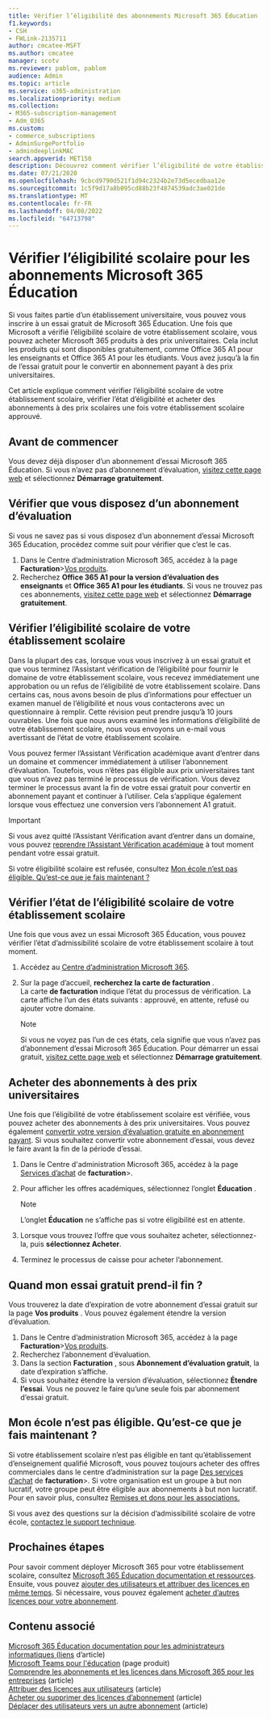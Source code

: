 ```yaml
---
title: Vérifier l’éligibilité des abonnements Microsoft 365 Éducation
f1.keywords:
- CSH
- FWLink-2135711
author: cmcatee-MSFT
ms.author: cmcatee
manager: scotv
ms.reviewer: pablom, pablom
audience: Admin
ms.topic: article
ms.service: o365-administration
ms.localizationpriority: medium
ms.collection:
- M365-subscription-management
- Adm_O365
ms.custom:
- commerce_subscriptions
- AdminSurgePortfolio
- admindeeplinkMAC
search.appverid: MET150
description: Découvrez comment vérifier l’éligibilité de votre établissement scolaire à Microsoft 365 Éducation tarification universitaire.
ms.date: 07/21/2020
ms.openlocfilehash: 9cbcd9790d521f1d94c2324b2e73d5ecedbaa12e
ms.sourcegitcommit: 1c5f9d17a8b095cd88b23f4874539adc3ae021de
ms.translationtype: MT
ms.contentlocale: fr-FR
ms.lasthandoff: 04/08/2022
ms.locfileid: "64713798"
---
```

# <a name="verify-academic-eligibility-for-microsoft-365-education-subscriptions"></a>Vérifier l’éligibilité scolaire pour les abonnements Microsoft 365 Éducation

Si vous faites partie d’un établissement universitaire, vous pouvez vous inscrire à un essai gratuit de Microsoft 365 Éducation. Une fois que Microsoft a vérifié l’éligibilité scolaire de votre établissement scolaire, vous pouvez acheter Microsoft 365 produits à des prix universitaires. Cela inclut les produits qui sont disponibles gratuitement, comme Office 365 A1 pour les enseignants et Office 365 A1 pour les étudiants. Vous avez jusqu’à la fin de l’essai gratuit pour le convertir en abonnement payant à des prix universitaires.

Cet article explique comment vérifier l’éligibilité scolaire de votre établissement scolaire, vérifier l’état d’éligibilité et acheter des abonnements à des prix scolaires une fois votre établissement scolaire approuvé.

## <a name="before-you-begin"></a>Avant de commencer

Vous devez déjà disposer d’un abonnement d’essai Microsoft 365 Éducation. Si vous n’avez pas d’abonnement d’évaluation, [visitez cette page web](https://www.microsoft.com/microsoft-365/academic/compare-office-365-education-plans?activetab=tab%3aprimaryr1) et sélectionnez **Démarrage gratuitement**.

## <a name="verify-that-you-have-a-trial-subscription"></a>Vérifier que vous disposez d’un abonnement d’évaluation

Si vous ne savez pas si vous disposez d’un abonnement d’essai Microsoft 365 Éducation, procédez comme suit pour vérifier que c’est le cas.

1. Dans le Centre d’administration Microsoft 365, accédez à la page **Facturation**\><a href="https://go.microsoft.com/fwlink/p/?linkid=842054" target="_blank">Vos produits</a>.
2. Recherchez **Office 365 A1 pour la version d’évaluation des enseignants** et **Office 365 A1 pour les étudiants**. Si vous ne trouvez pas ces abonnements, [visitez cette page web](https://www.microsoft.com/microsoft-365/academic/compare-office-365-education-plans?activetab=tab%3aprimaryr1) et sélectionnez **Démarrage gratuitement**.

## <a name="verify-your-schools-academic-eligibility"></a>Vérifier l’éligibilité scolaire de votre établissement scolaire

Dans la plupart des cas, lorsque vous vous inscrivez à un essai gratuit et que vous terminez l’Assistant vérification de l’éligibilité pour fournir le domaine de votre établissement scolaire, vous recevez immédiatement une approbation ou un refus de l’éligibilité de votre établissement scolaire. Dans certains cas, nous avons besoin de plus d’informations pour effectuer un examen manuel de l’éligibilité et nous vous contacterons avec un questionnaire à remplir. Cette révision peut prendre jusqu’à 10 jours ouvrables. Une fois que nous avons examiné les informations d’éligibilité de votre établissement scolaire, nous vous envoyons un e-mail vous avertissant de l’état de votre établissement scolaire.

Vous pouvez fermer l’Assistant Vérification académique avant d’entrer dans un domaine et commencer immédiatement à utiliser l’abonnement d’évaluation. Toutefois, vous n’êtes pas éligible aux prix universitaires tant que vous n’avez pas terminé le processus de vérification. Vous devez terminer le processus avant la fin de votre essai gratuit pour convertir en abonnement payant et continuer à l’utiliser. Cela s’applique également lorsque vous effectuez une conversion vers l’abonnement A1 gratuit.

> [!IMPORTANT]
> Si vous avez quitté l’Assistant Vérification avant d’entrer dans un domaine, vous pouvez [reprendre l’Assistant Vérification académique](https://go.microsoft.com/fwlink/p/?linkid=2135255) à tout moment pendant votre essai gratuit.

Si votre éligibilité scolaire est refusée, consultez [Mon école n’est pas éligible. Qu’est-ce que je fais maintenant ?](#my-school-isnt-eligible-what-do-i-do-now)

## <a name="check-the-status-of-your-schools-academic-eligibility"></a>Vérifier l’état de l’éligibilité scolaire de votre établissement scolaire

Une fois que vous avez un essai Microsoft 365 Éducation, vous pouvez vérifier l’état d’admissibilité scolaire de votre établissement scolaire à tout moment.

1. Accédez au <a href="https://go.microsoft.com/fwlink/p/?linkid=2024339" target="_blank">Centre d’administration Microsoft 365</a>.
2. Sur la page d’accueil, **recherchez la carte de facturation** .\
    La carte **de facturation** indique l’état du processus de vérification. La carte affiche l’un des états suivants : approuvé, en attente, refusé ou ajouter votre domaine.

    > [!NOTE]
    > Si vous ne voyez pas l’un de ces états, cela signifie que vous n’avez pas d’abonnement d’essai Microsoft 365 Éducation. Pour démarrer un essai gratuit, [visitez cette page web](https://www.microsoft.com/microsoft-365/academic/compare-office-365-education-plans?activetab=tab%3aprimaryr1) et sélectionnez **Démarrage gratuitement**.

## <a name="buy-subscriptions-at-academic-prices"></a>Acheter des abonnements à des prix universitaires

Une fois que l’éligibilité de votre établissement scolaire est vérifiée, vous pouvez acheter des abonnements à des prix universitaires. Vous pouvez également [convertir votre version d’évaluation gratuite en abonnement payant](../try-or-buy-microsoft-365.md). Si vous souhaitez convertir votre abonnement d’essai, vous devez le faire avant la fin de la période d’essai.

1. Dans le Centre d'administration Microsoft 365, accédez à la page <a href="https://go.microsoft.com/fwlink/p/?linkid=868433" target="_blank">Services d’achat</a> de **facturation**\>.
2. Pour afficher les offres académiques, sélectionnez l’onglet **Éducation** .

    > [!NOTE]
    > L’onglet **Éducation** ne s’affiche pas si votre éligibilité est en attente.

3. Lorsque vous trouvez l’offre que vous souhaitez acheter, sélectionnez-la, puis **sélectionnez Acheter**.
4. Terminez le processus de caisse pour acheter l’abonnement.

## <a name="when-does-my-free-trial-end"></a>Quand mon essai gratuit prend-il fin ?

Vous trouverez la date d’expiration de votre abonnement d’essai gratuit sur la page **Vos produits** . Vous pouvez également étendre la version d’évaluation.

1. Dans le Centre d’administration Microsoft 365, accédez à la page **Facturation**\><a href="https://go.microsoft.com/fwlink/p/?linkid=842054" target="_blank">Vos produits</a>.
2. Recherchez l’abonnement d’évaluation.
3. Dans la section **Facturation** , sous **Abonnement d’évaluation gratuit**, la date d’expiration s’affiche.
4. Si vous souhaitez étendre la version d’évaluation, sélectionnez **Étendre l’essai**. Vous ne pouvez le faire qu’une seule fois par abonnement d’essai gratuit.

## <a name="my-school-isnt-eligible-what-do-i-do-now"></a>Mon école n’est pas éligible. Qu’est-ce que je fais maintenant ?

Si votre établissement scolaire n’est pas éligible en tant qu’établissement d’enseignement qualifié Microsoft, vous pouvez toujours acheter des offres commerciales dans le centre d’administration sur la page <a href="https://go.microsoft.com/fwlink/p/?linkid=868433" target="_blank">Des services d’achat</a> de **facturation**\>. Si votre organisation est un groupe à but non lucratif, votre groupe peut être éligible aux abonnements à but non lucratif. Pour en savoir plus, consultez [Remises et dons pour les associations.](https://www.microsoft.com/nonprofits/eligibility)

Si vous avez des questions sur la décision d’admissibilité scolaire de votre école, [contactez le support technique](../../admin/get-help-support.md).

## <a name="next-steps"></a>Prochaines étapes

Pour savoir comment déployer Microsoft 365 pour votre établissement scolaire, consultez [Microsoft 365 Éducation documentation et ressources](/microsoft-365/education/deploy/). Ensuite, vous pouvez [ajouter des utilisateurs et attribuer des licences en même temps](../../admin/add-users/add-users.md). Si nécessaire, vous pouvez également [acheter d’autres licences pour votre abonnement](../licenses/buy-licenses.md).

## <a name="related-content"></a>Contenu associé

[Microsoft 365 Éducation documentation pour les administrateurs informatiques (liens](/education/itadmins) d’article)\
[Microsoft Teams pour l'éducation](https://microsoft.com/education/products/teams/default.aspx) (page produit)\
[Comprendre les abonnements et les licences dans Microsoft 365 pour les entreprises](../licenses/subscriptions-and-licenses.md) (article)\
[Attribuer des licences aux utilisateurs](../../admin/manage/assign-licenses-to-users.md) (article)\
[Acheter ou supprimer des licences d’abonnement](../licenses/buy-licenses.md) (article)\
[Déplacer des utilisateurs vers un autre abonnement](move-users-different-subscription.md) (article)

